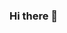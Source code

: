 ### Hi there 👋

<!--
**YoumnaGbr/YoumnaGbr** is a ✨ _special_ ✨ repository because its `README.md` (this file) appears on your GitHub profile.

Here are some ideas to get you started:

- 👋 Hi, I’m @YoumnaGbr
- 👀 I’m interested in WEB develepoment
- 🔭 I’m currently working on devolping my problem solving skills
- 🌱 I’m currently learning java
- 🤔 I’m looking for help with Jave frameworks 
- 💞️ I’m looking to collaborate on java projects
- 📫 How to reach me (MY GMAIL = "youmna.gabr97@gmail.com")


-->

